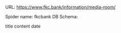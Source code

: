 URL: https://www.fkc.bank/information/media-room/

Spider name: fkcbank
DB Schema:

title
content
date